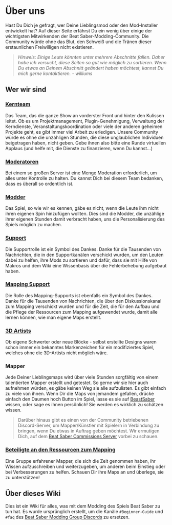 # Über uns
Hast Du Dich je gefragt, wer Deine Lieblingsmod oder den Mod-Installer entwickelt hat? Auf dieser Seite erfährst Du ein wenig über einige der wichtigsten Mitwirkenden der Beat Saber-Modding-Community. Die Community würde ohne das Blut, den Schweiß und die Tränen dieser erstaunlichen Freiwilligen nicht existieren.

> *Hinweis: Einige Leute könnten unter mehrere Abschnitte fallen. Daher habe ich versucht, diese Seiten so gut wie möglich zu sortieren. Wenn Du etwas an Deinem Abschnitt geändert haben möchtest, kannst Du mich gerne kontaktieren. - williums*

## Wer wir sind
### [Kernteam](./about/staff.md)
Das Team, das die ganze Show an vorderster Front und hinter den Kulissen leitet. Ob es um Projektmanagement, Plugin-Genehmigung, Verwaltung der Kerndienste, Veranstaltungskoordination oder viele der anderen geheimen Projekte geht, es gibt immer viel Arbeit zu erledigen. Unsere Community würde es ohne die unzähligen Stunden, die diese unglaublichen Individuen beigetragen haben, nicht geben. Gebe ihnen also bitte eine Runde virtuellen Applaus (und helfe mit, die Dienste zu finanzieren, wenn Du kannst...)

### [Moderatoren](./about/moderators.md)
Bei einem so großen Server ist eine Menge Moderation erforderlich, um alles unter Kontrolle zu halten. Du kannst Dich bei diesem Team bedanken, dass es überall so ordentlich ist.

### [Modder](./about/modders.md)
Das Spiel, so wie wir es kennen, gäbe es nicht, wenn die Leute ihm nicht ihren eigenen Spin hinzufügen wollten. Dies sind die Modder, die unzählige ihrer eigenen Stunden damit verbracht haben, uns die Personalisierung des Spiels möglich zu machen.

### [Support](./about/supports.md)
Die Supportrolle ist ein Symbol des Dankes. Danke für die Tausenden von Nachrichten, die in den Supportkanälen verschickt wurden, um den Leuten dabei zu helfen, ihre Mods zu sortieren und dafür, dass sie mit Hilfe von Makros und dem Wiki eine Wissenbasis über die Fehlerbehebung aufgebaut haben.

### [Mapping Support](./about/mapping-supports.md)
Die Rolle des Mapping-Supports ist ebenfalls ein Symbol des Dankes. Danke für die Tausenden von Nachrichten, die über den Diskussionskanal zum Mapping verschickt wurden und für die Zeit, die für den Aufbau und die Pflege der Ressourcen zum Mapping aufgewendet wurde, damit alle lernen können, wie man eigene Maps erstellt.

### [3D Artists](./about/3d-artists.md)
Ob eigene Schwerter oder neue Blöcke - selbst erstellte Designs waren schon immer ein bekanntes Markenzeichen für ein modifiziertes Spiel, welches ohne die 3D-Artists nicht möglich wäre.

### Mapper
Jede Deiner Lieblingsmaps wird über viele Stunden sorgfältig von einem talentierten Mapper erstellt und getestet. So gerne wir sie hier auch aufnehmen würden, es gäbe keinen Weg sie alle aufzulisten. Es gibt einfach zu viele von ihnen. Wenn Dir die Maps von jemandem gefallen, drücke einfach den Daumen hoch Button im Spiel, lasse es sie auf [BeastSaber](https://bsaber.com) wissen, oder sage es ihnen persönlich! Sie werden es wirklich zu schätzen wissen. 

> Darüber hinaus gibt es einen von der Community betriebenen Discord-Server, um Mapper/Künstler mit Spielern in Verbindung zu bringen, wenn Du etwas in Auftrag geben möchtest. Wir ermutigen Dich, auf dem [Beat Saber Commissions Server](https://discord.gg/4RbcH5G) vorbei zu schauen.

### [Beteiligte an den Ressourcen zum Mapping](./mapping/mapping-credits.md)
Eine Gruppe erfahrener Mapper, die sich die Zeit genommen haben, ihr Wissen aufzuschreiben und weiterzugeben, um anderen beim Einstieg oder bei Verbesserungen zu helfen. Schauen Dir ihre Maps an und überlege, sie zu unterstützen!

## Über dieses Wiki

Dies ist ein Wiki für alles, was mit dem Modding des Spiels Beat Saber zu tun hat.
Es wurde ursprünglich erstellt, um die Kanäle `#Beginner-Guide` und `#faq` des [Beat Saber Modding Group Discords](https://discord.gg/beatsabermods) zu ersetzen.

